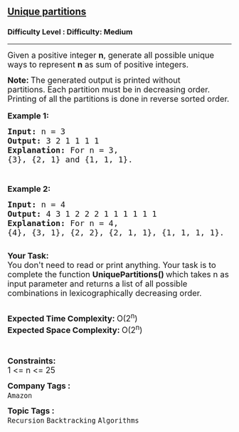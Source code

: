 <h2><a href="https://www.geeksforgeeks.org/problems/unique-partitions1041/1?page=4&category=Recursion,Backtracking&sortBy=difficulty">Unique partitions</a></h2><h3>Difficulty Level : Difficulty: Medium</h3><hr><div class="problems_problem_content__Xm_eO"><p><span style="font-size: 18px;">Given a positive integer <strong>n</strong>, generate all possible unique ways to represent <strong>n</strong> as sum of positive integers.</span></p>
<p><span style="font-size: 18px;"><strong>Note:&nbsp;</strong>The generated output is&nbsp;printed without partitions.&nbsp;Each partition must be&nbsp;in decreasing order. Printing of all the partitions is done in reverse sorted order.&nbsp;</span><br><br><span style="font-size: 18px;"><strong>Example 1:</strong></span></p>
<pre><span style="font-size: 18px;"><strong>Input: </strong>n = 3
<strong>Output: </strong>3 2 1 1 1 1
<strong>Explanation: </strong>For n = 3, 
{3}, {2, 1} and {1, 1, 1}.</span>
</pre>
<p>&nbsp;</p>
<p><span style="font-size: 18px;"><strong>Example 2:</strong></span></p>
<pre><span style="font-size: 18px;"><strong>Input: </strong>n = 4 
<strong>Output: </strong>4 3 1 2 2 2 1 1 1 1 1 1
<strong>Explanation: </strong>For n = 4, 
{4}, {3, 1}, {2, 2}, {2, 1, 1}, {1, 1, 1, 1}.</span>
</pre>
<p><br><span style="font-size: 18px;"><strong>Your Task:</strong><br>You don't need to read or print anything. Your task is to complete the function&nbsp;<strong>UniquePartitions()&nbsp;</strong>which takes n as input parameter and returns a list of all possible combinations in lexicographically decreasing order.&nbsp;</span><br>&nbsp;</p>
<p><span style="font-size: 18px;"><strong>Expected Time Complexity:&nbsp;</strong>O(2<sup>n</sup>)<br><strong>Expected Space Complexity:&nbsp;</strong>O(2<sup>n</sup>)</span><br><br>&nbsp;</p>
<p><span style="font-size: 18px;"><strong>Constraints:</strong></span><br><span style="font-size: 18px;">1 &lt;= n &lt;= 25</span></p></div><p><span style=font-size:18px><strong>Company Tags : </strong><br><code>Amazon</code>&nbsp;<br><p><span style=font-size:18px><strong>Topic Tags : </strong><br><code>Recursion</code>&nbsp;<code>Backtracking</code>&nbsp;<code>Algorithms</code>&nbsp;